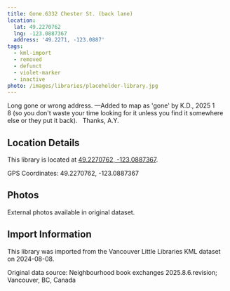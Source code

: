 ```yaml
---
title: Gone.6332 Chester St. (back lane)
location:
  lat: 49.2270762
  lng: -123.0887367
  address: '49.2271, -123.0887'
tags:
  - kml-import
  - removed
  - defunct
  - violet-marker
  - inactive
photo: /images/libraries/placeholder-library.jpg
---
```

Long gone or wrong address.
—Added to map as 'gone' by K.D., 2025 1 8 (so you don't waste your time looking for it unless you find it somewhere else or they put it back).  
Thanks, A.Y.

## Location Details

This library is located at [49.2270762, -123.0887367](https://www.google.com/maps?q=49.2270762,-123.0887367).

GPS Coordinates: 49.2270762, -123.0887367

## Photos

External photos available in original dataset.

## Import Information

This library was imported from the Vancouver Little Libraries KML dataset on 2024-08-08.

Original data source: Neighbourhood book exchanges 2025.8.6.revision; Vancouver, BC, Canada
